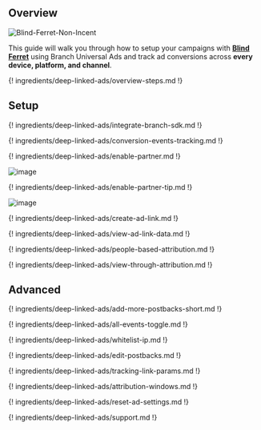 ## Overview

![Blind-Ferret-Non-Incent](https://cdn.branch.io/branch-assets/ad-partner-manager/388787843096400122/logo-1524611091963.png)

This guide will walk you through how to setup your campaigns with **[Blind Ferret](https://blindferret.com/)** using Branch Universal Ads and track ad conversions across **every device, platform, and channel**.

{! ingredients/deep-linked-ads/overview-steps.md !}

## Setup

{! ingredients/deep-linked-ads/integrate-branch-sdk.md !}

{! ingredients/deep-linked-ads/conversion-events-tracking.md !}

{! ingredients/deep-linked-ads/enable-partner.md !}

![image](/_assets/img/pages/deep-linked-ads/blind-ferret-non-incent/blind-ferret-non-incent-enable.png)

{! ingredients/deep-linked-ads/enable-partner-tip.md !}

![image](/_assets/img/pages/deep-linked-ads/blind-ferret-non-incent/blind-ferret-non-incent-postbacks.png)

{! ingredients/deep-linked-ads/create-ad-link.md !}

{! ingredients/deep-linked-ads/view-ad-link-data.md !}

{! ingredients/deep-linked-ads/people-based-attribution.md !}

{! ingredients/deep-linked-ads/view-through-attribution.md !}

## Advanced

{! ingredients/deep-linked-ads/add-more-postbacks-short.md !}

{! ingredients/deep-linked-ads/all-events-toggle.md !}

{! ingredients/deep-linked-ads/whitelist-ip.md !}

{! ingredients/deep-linked-ads/edit-postbacks.md !}

{! ingredients/deep-linked-ads/tracking-link-params.md !}

{! ingredients/deep-linked-ads/attribution-windows.md !}

{! ingredients/deep-linked-ads/reset-ad-settings.md !}

{! ingredients/deep-linked-ads/support.md !}
